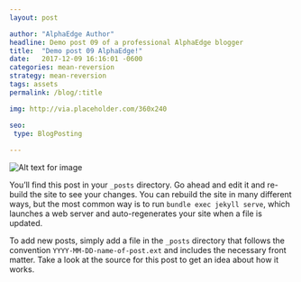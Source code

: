 ```yaml
---
layout: post

author: "AlphaEdge Author"
headline: Demo post 09 of a professional AlphaEdge blogger
title:  "Demo post 09 AlphaEdge!"
date:   2017-12-09 16:16:01 -0600
categories: mean-reversion
strategy: mean-reversion
tags: assets
permalink: /blog/:title

img: http://via.placeholder.com/360x240

seo:
 type: BlogPosting
 
---
```



![Alt text for image](http://via.placeholder.com/1360x540 "Image Title Text 1")


You’ll find this post in your `_posts` directory. Go ahead and edit it and re-build the site to see your changes. You can rebuild the site in many different ways, but the most common way is to run `bundle exec jekyll serve`, which launches a web server and auto-regenerates your site when a file is updated.

To add new posts, simply add a file in the `_posts` directory that follows the convention `YYYY-MM-DD-name-of-post.ext` and includes the necessary front matter. Take a look at the source for this post to get an idea about how it works.